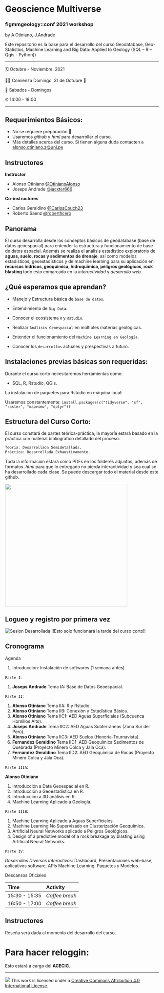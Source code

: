 Geoscience Multiverse
================

### figmmgeology::conf 2021 workshop

by A.Otiniano, J.Andrade

Este repositorio es la base para el desarrollo del curso Geodatabase, Geo-Statistics, Machine Learning and Big Data: Applied to Geology (SQL – R – Qgis - Python))

-----

:spiral_calendar: Octubre - Noviembre, 2021 

:running_man: Comienza Domingo, 31 de Octubre :jack_o_lantern:

:green_book: Sabados - Domingos

:alarm_clock:     14:00 - 18:00  

-----

## Requerimientos Básicos:

* No se requiere preparación :clap:
* Usaremos *github* y *html* para desarrollar el curso.
* Más detalles acerca del curso. Sí tienen alguna duda contacten a <alonso.otiniano.z@uni.pe>


## Instructores

**Instructor**

* Alonso Otiniano [@OtinianoAlonso](https://twitter.com/OtinianoAlonso)
* Joseps Andrade [@jacxter666 ](https://twitter.com/jacxter666)

**Co-instructores**

* Carlos Geraldino [@CarlosCouch23](https://twitter.com/CarlosCouch23)
* Roberto Saenz [@roberthcero](https://twitter.com/roberthcero)


## Panorama

El curso desarrolla desde los conceptos básicos de geodatabase (base de datos geoespacial) para entender la estructura y funcionamiento de base de datos espacial. Además se realiza el análisis estadístico exploratorio de **aguas, suelo, rocas y sedimentos de drenaje**, así como modelos estadísticos, geoestadísticos y de machine learning para su aplicación en **recursos hídricos, geoquímica, hidroquímica, peligros geológicos, rock blasting** todo esto enmarcado en la *interactividad* y *desarrollo web*.

## ¿Qué esperamos que aprendan?

* Manejo y Estructura básica de `base de datos`.

* Entendimiento de `Big Data`.

* Conocer el ecosistema `R` y `Rstudio`.

* Realizar `Análisis Geoespacial` en múltiples materias geológicas.

* Entender el funcionamiento del `Machine Learning en Geología`.

* Conocer los `desarrollos` actuales y prespectivas a futuro.

## Instalaciones previas básicas son requeridas:

Durante el curso corto necesitaremos herramientas como:

* SQL, R, Rstudio, QGis.

La instalación de paquetes para Rstudio en máquina local:

Usaremos constantemente: `install.packages(c("tidyverse", "sf", "raster", "mapview", "dplyr"))`


## Estructura del Curso Corto:

El curso constará de partes teórica-práctica, la mayoría estará basado en la práctica con material bibliográfico detallado del proceso.

```r
Teoría: Desarrollada Semidetallada.
Práctica: Desarrollada Exhaustivamente.
```
Toda la información estará como PDFs en los folderes adjuntos, además de formatos *.html* para que lo entregado no pierda interactividad y sea cual se ha desarrollado cada clase. Se puede descargar todo el material desde este github.

<img src="http://red.unal.edu.co/cursos/dnia/un2020-02/moduloN_03.svg" width="400px" />

## Logueo y registro por primera vez

![Sesion Desarrollada](https://github.com/AotinianoZ/Geoscience_Multiverse) !!Esto solo funcionará la tarde del curso corto!!


## Cronograma

Agenda

1. Introducción: Instalación de softwares (1 semana antes).

`Parte I`:

1. **Joseps Andrade** Tema IA: Base de Datos Geoespacial.

`Parte II`:

1. **Alonso Otiniano** Tema IIA: R y Rstudio.
2. **Alonso Otiniano** Tema IIB: Conexión y Estadística Básica.
3. **Alonso Otiniano** Tema IIC1: AED Aguas Superficiales (Subcuenca Hornillos Alto).
4. **Joseps Andrade** Tema IIC2: AED Aguas Subterráneas (Zona Sur del Perú).
5. **Alonso Otiniano** Tema IIC3: AED Suelos (Honoria-Tournavista).
6. **Fernandez Geraldino** Tema IID1: AED Geoquímica Sedimentos de Quebrada (Proyecto Minero Colca y Jala Oca).
7. **Fernandez Geraldino** Tema IID2: AED Geoquímica de Rocas (Proyecto Minero Colca y Jala Oca).

`Parte IIIA`:

**Alonso Otiniano**

1. Introducción a Data Geoespacial en R.
2. Introducción a Geoestadística en R.
3. Introducción a 3D análisis en R.
4. Machine Learning Aplicado a Geología.

`Parte IIIB`:

1. Machine Learning Aplicado a Aguas Superficiales.
2. Machine Learning No Supervisado en Clusterización Geoquímica.
3. Artificial Neural Networks aplicado a Peligros Geológicos.
4. Design of a predictive model of a rock breakage by blasting using Artificial Neural Networks.

`Parte IV`:

*Desarrollos Diversos Interactivos*: Dashboard, Presentaciones web-base, aplicativos software, APIs Machine Learning, Paquetes y Modelos.


Descansos Oficiales

| Time          | Activity         |
| :------------ | :--------------- |
| 15:30 - 15:35 | *Coffee break*   |
| 16:50 - 17:00 | *Coffee break*    |



## Instructores

Reseña será dada al momento del desarrollo del curso. 


# Para hacer reloggin:

Esto estará a cargo del **ACECIG**.

-----

![](https://i.creativecommons.org/l/by/4.0/88x31.png) This work is
licensed under a [Creative Commons Attribution 4.0 International
License](https://creativecommons.org/licenses/by/4.0/).

